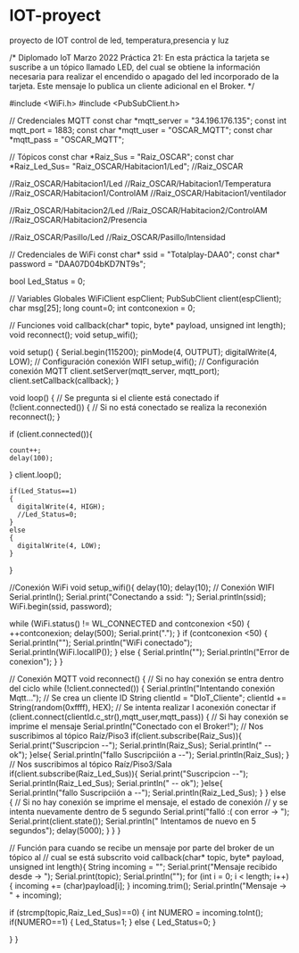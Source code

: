 # IOT-proyect
proyecto de IOT control de led, temperatura,presencia y luz



/*
Diplomado IoT Marzo 2022
Práctica 21:
En esta práctica la tarjeta se suscribe a un tópico llamado LED, del 
cual se obtiene la información necesaria para realizar el encendido 
o apagado del led incorporado de la tarjeta. Este mensaje lo publica 
un cliente adicional en el Broker.
*/

#include <WiFi.h> 
#include <PubSubClient.h>
  

// Credenciales MQTT
const char *mqtt_server = "34.196.176.135"; 
const int   mqtt_port   = 1883;
const char *mqtt_user   = "OSCAR_MQTT";
const char *mqtt_pass   = "OSCAR_MQTT";

// Tópicos
const char *Raiz_Sus =    "Raiz_OSCAR";
const char *Raiz_Led_Sus= "Raiz_OSCAR/Habitacion1/Led";
//Raiz_OSCAR

//Raiz_OSCAR/Habitacion1/Led
//Raiz_OSCAR/Habitacion1/Temperatura
//Raiz_OSCAR/Habitacion1/ControlAM
//Raiz_OSCAR/Habitacion1/ventilador

//Raiz_OSCAR/Habitacion2/Led
//Raiz_OSCAR/Habitacion2/ControlAM
//Raiz_OSCAR/Habitacion2/Presencia

//Raiz_OSCAR/Pasillo/Led
//Raiz_OSCAR/Pasillo/Intensidad



// Credenciales de WiFi
const char* ssid     = "Totalplay-DAA0";
const char* password = "DAA07D04bKD7NT9s";

bool Led_Status = 0;

// Variables Globales
WiFiClient espClient;
PubSubClient client(espClient);
char msg[25];
long count=0;
int contconexion = 0;

// Funciones
void callback(char* topic, byte* payload, unsigned int length);
void reconnect();
void setup_wifi();

void setup() {
  Serial.begin(115200);
  pinMode(4, OUTPUT); 
  digitalWrite(4, LOW);
  // Configuración conexión WIFI
  setup_wifi();
  // Configuración conexión MQTT
  client.setServer(mqtt_server, mqtt_port);
  client.setCallback(callback);
}

void loop() {
  // Se pregunta si el cliente está conectado
  if (!client.connected()) {
    // Si no está conectado se realiza la reconexión
    reconnect();
  }

  if (client.connected()){

  
   
    count++;
    delay(100);
  }
  client.loop();

    if(Led_Status==1)
    {
      digitalWrite(4, HIGH);
      //Led_Status=0;
    }
    else
    {
      digitalWrite(4, LOW);
    }
  
}

//Conexión WiFi
void setup_wifi(){
  delay(10);
  delay(10);
  // Conexión WIFI
  Serial.println();
  Serial.print("Conectando a ssid: ");
  Serial.println(ssid);
  WiFi.begin(ssid, password);

  while (WiFi.status() != WL_CONNECTED and contconexion <50) { 
    ++contconexion;
    delay(500);
    Serial.print(".");
  }
  if (contconexion <50) {
      Serial.println("");
      Serial.println("WiFi conectado");
      Serial.println(WiFi.localIP());
  }
  else { 
      Serial.println("");
      Serial.println("Error de conexion");
  }
}

// Conexión MQTT
void reconnect() {
  // Si no hay conexión se entra dentro del ciclo
  while (!client.connected()) {
    Serial.println("Intentando conexión Mqtt...");
    // Se crea un cliente ID
    String clientId = "DIoT_Cliente";
    clientId += String(random(0xffff), HEX);
    // Se intenta realizar l aconexión conectar
    if (client.connect(clientId.c_str(),mqtt_user,mqtt_pass)) {
      // Si hay conexión se imprime el mensaje
      Serial.println("Conectado con el Broker!");
      // Nos suscribimos al tópico Raíz/Piso3
      if(client.subscribe(Raiz_Sus)){
        Serial.print("Suscripcion --");
        Serial.println(Raiz_Sus);
        Serial.println(" -- ok");
      }else{
        Serial.println("fallo Suscripciión a --");
        Serial.println(Raiz_Sus);
      }
      // Nos suscribimos al tópico Raíz/Piso3/Sala
      if(client.subscribe(Raiz_Led_Sus)){
        Serial.print("Suscripcion --");
        Serial.println(Raiz_Led_Sus);
        Serial.println(" -- ok");
      }else{
        Serial.println("fallo Suscripciión a --");
        Serial.println(Raiz_Led_Sus);
      }
    } else {
      // Si no hay conexión se imprime el mensaje, el estado de conexión
      // y se intenta nuevamente dentro de 5 segundo
      Serial.print("falló :( con error -> ");
      Serial.print(client.state());
      Serial.println(" Intentamos de nuevo en 5 segundos");
      delay(5000);
    }
  }
}

// Función para cuando se recibe un mensaje por parte del broker de un tópico al
// cual se está subscrito
void callback(char* topic, byte* payload, unsigned int length){
  String incoming = "";
  Serial.print("Mensaje recibido desde -> ");
  Serial.print(topic);
  Serial.println("");
  for (int i = 0; i < length; i++) {
    incoming += (char)payload[i];
  }
  incoming.trim();
  Serial.println("Mensaje -> " + incoming);


  if (strcmp(topic,Raiz_Led_Sus)==0)
  {
    int NUMERO = incoming.toInt();
    if(NUMERO==1)
    {
      Led_Status=1;
    }
    else
    {
      Led_Status=0;
    }
    
  }
}
